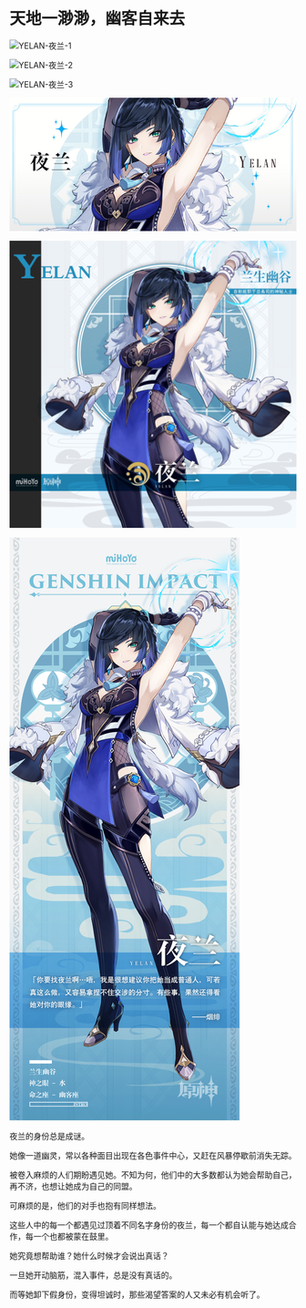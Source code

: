 # 天地一渺渺，幽客自来去

![YELAN-夜兰-1](./../D动图/YELAN-夜兰-1.gif)

![YELAN-夜兰-2](./../D动图/YELAN-夜兰-2.gif)

![YELAN-夜兰-3](./../D动图/YELAN-夜兰-3.gif)

![YELAN-夜兰](./../A小卡/YELAN-夜兰.png)

![YELAN-夜兰](./../B方形卡/YELAN-夜兰.jpg)

![YELAN-夜兰](./../C立绘/YELAN-夜兰.jpg)

夜兰的身份总是成谜。

她像一道幽灵，常以各种面目出现在各色事件中心，又赶在风暴停歇前消失无踪。

被卷入麻烦的人们期盼遇见她。不知为何，他们中的大多数都认为她会帮助自己，再不济，也想让她成为自己的同盟。

可麻烦的是，他们的对手也抱有同样想法。

这些人中的每一个都遇见过顶着不同名字身份的夜兰，每一个都自认能与她达成合作，每一个也都被蒙在鼓里。

她究竟想帮助谁？她什么时候才会说出真话？

一旦她开动脑筋，混入事件，总是没有真话的。

而等她卸下假身份，变得坦诚时，那些渴望答案的人又未必有机会听了。